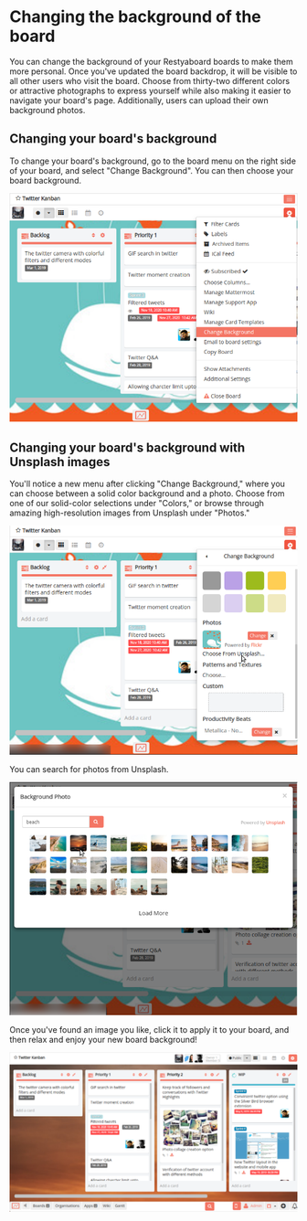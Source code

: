 # Changing the background of the board 

You can change the background of your Restyaboard boards to make them more personal. Once you've updated the board backdrop, it will be visible to all other users who visit the board. Choose from thirty-two different colors or attractive photographs to express yourself while also making it easier to navigate your board's page. Additionally, users can upload their own background photos.

## Changing your board's background

To change your board's background, go to the board menu on the right side of your board, and select "Change Background". You can then choose your board background.

![Changing your board's background ](change-bg-option.png)

## Changing your board's background with Unsplash images

You'll notice a new menu after clicking "Change Background," where you can choose between a solid color background and a photo. Choose from one of our solid-color selections under "Colors," or browse through amazing high-resolution images from Unsplash under "Photos."

![Change Background options ](change-bg-unsplash.png)

You can search for photos from Unsplash.

![Search for photos from Unsplash ](change-bg-unsplash-search.png)

Once you've found an image you like, click it to apply it to your board, and then relax and enjoy your new board background!

![Select Image from Unsplash Images ](change-bg-unsplash-final.png)
